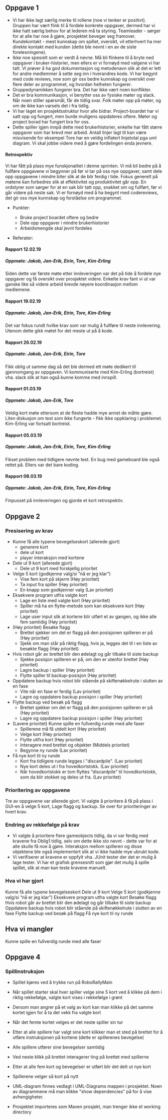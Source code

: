 #
## Oppgave 1

- Vi har ikke lagt særlig merke til rollene (noe vi tenker er positivt). Gruppen har vært flink til å fordele konkrete oppgaver, dermed har vi ikke hatt særlig behov for at lederen må ta styring. Teamleader - sørger for at alle har noe å gjøre, prosjektet beveger seg framover. Kundekontakt - mest kunnskap om spillet, oversikt, vil etterhvert ha mer direkte kontakt med kunden (dette ble nevnt i en av de siste forelesningene). 
- Ikke noe spesielt som er verdt å nevne. Må bli flinkere til å bryte ned oppgaver i bruker-historier, men ellers er vi fornøyd med valgene vi har tatt. Vi prøver å ha god dokumentasjon og metodenavn slik at det er lett for andre medlemmer å sette seg inn i hverandres kode. Vi har begynt med code reviews, noe som gir oss bedre kunnskap og oversikt over flere deler av programmet, og hvordan helheten fungerer.
- Gruppedynamikken fungerer bra. Det har ikke vært noen konflikter. 
- Det er bra kommunikasjon, vi benytter oss av fysiske møter og slack. Når noen stiller spørsmål, får de tidlig svar. Folk møter opp på møter, og om de ikke kan varsels det i fra tidlig. 
- Vi har laget en prosjektsstruktur hvor alle bidrar. Project-boardet har vi satt opp og fungert, men burde muligens oppdateres oftere. Møter og project borad har fungert bra for oss. 
- Dette spiller igjen innpå dette med brukerhistorier, enkelte har fått større oppgaver som har krevd mer arbeid. Antall linjer lagt til kan være misvisende for eksempel Tore har en veldig inflatert linjetotal pga uml diagram. Vi skal jobbe videre med å gjøre fordelingen enda jevnere. 

#### Retrospektiv
Vi har fått på plass mye funskjonalitet i denne sprinten. Vi må bli bedre på å fullføre oppgavene vi begynner på før vi tar på oss nye oppgaver, samt dele opp oppgavene i mindre biter slik at de blir ferdig i tide. Fokus generelt på møtene kan forbedres slik at effektivitet og produktivitet går opp. En ordstyrer som sørger for at en sak blir tatt opp, snakket om og fullført, før vi går videre på neste sak. Vi er fornøyd med å ha begynt med codereviews, det gir oss mye kunnskap og forståelse om programmet.
- Punkter:
	- Bruke project boardet oftere og bedre
	- Dele opp oppgaver i mindre brukerhistorier
	- Arbeidsmengde skal jevnt fordeles

- Referater: 
#### Rapport 12.02.19
##### Oppmøte: Jakob, Jan-Erik, Eirin, Tore, Kim-Erling
Siden dette var første møte etter innleveringen var det på tide å fordele nye oppgaver og få oversikt over prosjektet videre. Enkelte krav fant vi
ut var ganske like så videre arbeid krevde nøyere koordinasjon mellom medlemene. 

#### Rapport 19.02.19
##### Oppmøte: Jakob, Jan-Erik, Eirin, Tore, Kim-Erling
Det var fokus rundt hvilke krav som var mulig å fullføre til neste innlevering. Utenom dette gikk møtet for det meste ut på å kode. 

#### Rapport 26.02.19
##### Oppmøte: Jakob, Jan-Erik, Eirin, Tore
Fikk oblig ut samme dag så det ble dermed ett møte dedikert til gjennomgang av oppgaven. Vi kommuniserte med Kim-Erling (bortreist) vha. slack slik at 
han også kunne komme med innspill.

#### Rapport 01.03.19
##### Oppmøte: Jakob, Jan-Erik, Tore
Veldig kort møte ettersom at de fleste hadde mye annet de måtte gjøre. Liten diskusjon om test som ikke fungerte - fikk ikke oppklaring i problemet. Kim-Erling var fortsatt bortreist.

#### Rapport 05.03.19
##### Oppmøte: Jakob, Jan-Erik, Eirin, Tore, Kim-Erling
Fikset problem med tidligere nevnte test. En bug med gameboard ble også rettet på. Ellers var det bare koding. 

#### Rapport 08.03.19
##### Oppmøte: Jakob, Jan-Erik, Eirin, Tore, Kim-Erling
Finpusset på innleveringen og gjorde et kort retrospektiv. 


## Oppgave 2 

### Presisering av krav
* Kunne få alle typene bevegelseskort (allerede gjort)
	- generere kort
	- dele ut kort
	- player interaksjon med kortene
* Dele ut 9 kort (allerede gjort)
	- Dele ut 9 kort med forskjellig prioritet
* Velge 5 kort (godkjenne valg/si “nå er jeg klar”) 
	- Vise fem kort på skjerm  (Høy prioritet)
	- Ta input fra spiller  (Høy prioritet)
	- En knapp som godkjenner valg  (Lav prioritet)
* Eksekvere program utfra valgte kort
	- Lage en liste med valgte kort (Høy prioritet)
	- Spiller må ha en flytte-metode som kan eksekvere kort  (Høy prioritet)
	- Lage user input slik at kortene blir utført et av gangen, og ikke alle fem samtidig (Høy prioritet)
* (Høy prioritet) Besøke flagg
	- Brettet sjekker om det er flagg på den posisjonen spilleren er på (Høy prioritet)
	- Sjekk om man står på riktig flagg, hvis ja, legges det til i en liste av besøkte flagg (Høy prioritet)
* Hvis robot går av brettet blir den ødelagt og går tilbake til siste backup
	- Sjekke posisjon spilleren er på, om den er utenfor brettet (Høy prioritet)
	- Lagre backup i spiller (Høy prioritet)
	- Flytte spiller til backup-posisjon (Høy prioritet)
* Oppdatere backup hvis robot blir stående på skiftenøkkelrute i slutten av en fase
	- Vite når en fase er ferdig (Lav prioritet)
	- Lagre og oppdatere backup posisjon i spiller (Høy prioritet)
* Flytte backup ved besøk på flagg
	- Brettet sjekker om det er flagg på den posisjonen spilleren er på (Høy prioritet)
	- Lagre og oppdatere backup posisjon i spiller (Høy prioritet)
* (Lavere prioritet) Kunne spille en fullverdig runde med alle faser
	- Spillerene må få utdelt kort (Høy prioritet)
	- Velge kort (Høy prioritet)
	- Flytte utifra kort (Høy prioritet)
	- Interagere med brettet og objekter (Middels prioritet)
	- Begynne ny runde (Lav prioritet)
* Få nye kort til ny runde
	- Kort fra tidligere runde legges i "discardpile". (Lav prioritet)
	- Nye kort deles ut i fra hovedkortstokk. (Lav prioritet)
	- Når hovedkortstokk er tom flyttes "discardpile" til hovedkortstokk, som da blir stokket og deles ut fra. (Lav prioritet)

### Prioritering av oppgavene
Tre av oppgavene var allerede gjort. Vi valgte å prioritere å få på plass i GUI-en å velge 5 kort, Lage flagg og backup.
Se over for prioriteringer av hvert krav.

### Endring av rekkefølge på krav
- Vi valgte å prioritere flere gameobjects tidlig, da vi var ferdig med kravene fra Oblig1 tidlig, selv om dette ikke sto nevnt - dette var for at alle skulle få noe å gjøre. Interaksjon mellom spilleren og disse objektene ble også implementert slik at vi ikke hadde mye ubrukt kode. 
- Vi verifiserer at kravene er oppfylt vha. JUnit tester der det er mulig å lage tester. Vi har et grafisk grensesnitt som gjør det mulig å spille spillet, slik at man kan teste kravene manuelt.

### Hva vi har gjort
Kunne få alle typene bevegelseskort
Dele ut 9 kort
Velge 5 kort (godkjenne valg/si “nå er jeg klar”)
Eksekvere program utfra valgte kort
Besøke flagg
Hvis robot går av brettet blir den ødelagt og går tilbake til siste backup
Oppdatere backup hvis robot blir stående på skiftenøkkelrute i slutten av en fase
Flytte backup ved besøk på flagg
Få nye kort til ny runde

## Hva vi mangler
Kunne spille en fullverdig runde med alle faser

## Oppgave 4

### Spillinstruksjon
* Spillet kjøres ved å trykke run på RoboRallyMain
* Når spillet starter skal hver spiller velge sine 5 kort ved å klikke på dem i riktig rekkefølge, valgte kort vises i rekkefølge i grønt
* Dersom man angrer på et valg av kort kan man klikke på det samme kortet igjen for å ta det vekk fra valgte kort
* Når det femte kortet velges er det neste spiller sin tur
* Etter at alle spillere har valgt sine kort klikker man et sted på brettet for å utføre instruksjonen på kortene (dette er spillerenes bevegelse)
* Alle spillere utfører sine bevegelser samtidig
* Ved neste klikk på brettet interagerer ting på brettet med spillerne
* Etter at alle fem kort og bevegelser er utført blir det delt ut nye kort
* Spillerene velger så kort på nytt 

* UML-diagram finnes vedlagt i UML-Diagrams mappen i prosjektet. Noen av diagrammene må man klikke "show dependencies" på for å vise avhengigheter.
* Prosjektet importeres som Maven prosjekt, man trenger ikke et working directory

